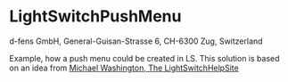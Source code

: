 LightSwitchPushMenu
===================
d-fens GmbH, General-Guisan-Strasse 6, CH-6300 Zug, Switzerland

Example, how a push menu could be created in LS.
This solution is based on an idea from [Michael Washington, The LightSwitchHelpSite](http://lightswitchhelpwebsite.com/Blog/tabid/61/EntryId/3247/Visual-Studio-LightSwitch-HTML-Client-Push-Menu.aspx)
